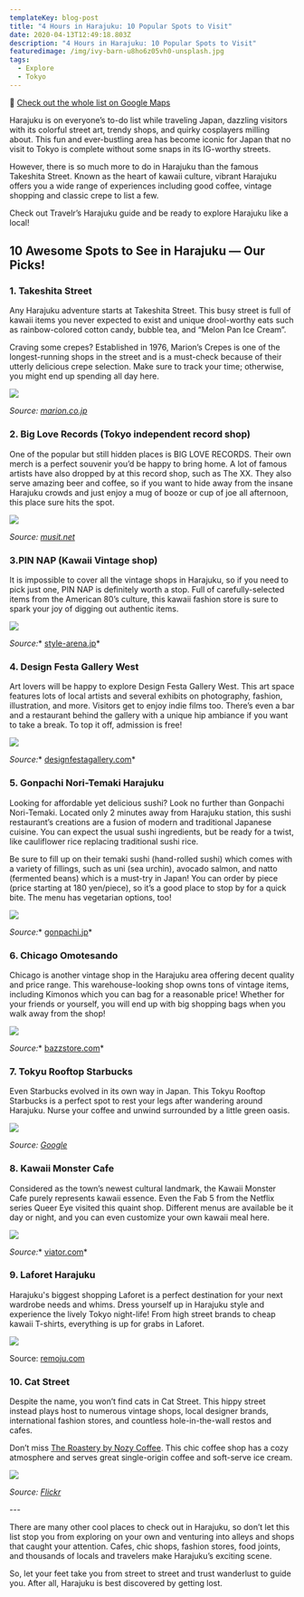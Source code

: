 ```yaml
---
templateKey: blog-post
title: "4 Hours in Harajuku: 10 Popular Spots to Visit"
date: 2020-04-13T12:49:18.803Z
description: "4 Hours in Harajuku: 10 Popular Spots to Visit"
featuredimage: /img/ivy-barn-u8ho6z05vh0-unsplash.jpg
tags:
  - Explore
  - Tokyo
---
```

📌 [Check out the whole list on Google Maps](https://goo.gl/maps/NBT7FwcxzbbMDu5z5)

Harajuku is on everyone’s to-do list while traveling Japan, dazzling visitors with its colorful street art, trendy shops, and quirky cosplayers milling about. This fun and ever-bustling area has become iconic for Japan that no visit to Tokyo is complete without some snaps in its IG-worthy streets.

However, there is so much more to do in Harajuku than the famous Takeshita Street. Known as the heart of kawaii culture, vibrant Harajuku offers you a wide range of experiences including good coffee, vintage shopping and classic crepe to list a few.

Check out Travelr’s Harajuku guide and be ready to explore Harajuku like a local!

## 10 Awesome Spots to See in Harajuku — Our Picks!

### 1. Takeshita Street

Any Harajuku adventure starts at Takeshita Street. This busy street is full of kawaii items you never expected to exist and unique drool-worthy eats such as rainbow-colored cotton candy, bubble tea, and “Melon Pan Ice Cream”.

Craving some crepes? Established in 1976, Marion’s Crepes is one of the longest-running shops in the street and is a must-check because of their utterly delicious crepe selection. Make sure to track your time; otherwise, you might end up spending all day here.

![](/img/mainvisual00.png)

*Source: [marion.co.jp](<http://www.marion.co.jp/>)*



### 2. Big Love Records (Tokyo independent record shop)

One of the popular but still hidden places is BIG LOVE RECORDS. Their own merch is a perfect souvenir you’d be happy to bring home. A lot of famous artists have also dropped by at this record shop, such as The XX. They also serve amazing beer and coffee, so if you want to hide away from the insane Harajuku crowds and just enjoy a mug of booze or cup of joe all afternoon, this place sure hits the spot.

![](/img/75847319-org_dsc00406-1024x683.jpg)

*Source:* [](https://musit.net/music/shop/1220/)*[musit.net](<https://musit.net/music/shop/1220/>)*



### 3.PIN NAP (Kawaii Vintage shop)

It is impossible to cover all the vintage shops in Harajuku, so if you need to pick just one, PIN NAP is definitely worth a stop. Full of carefully-selected items from the American 80’s culture, this kawaii fashion store is sure to spark your joy of digging out authentic items.

![](/img/wmnkh0brccp.jpg)

*Source:*[](https://www.style-arena.jp/ja/shops/1587)* [style-arena.jp](https://www.style-arena.jp/ja/shops/1587)*



### 4. Design Festa Gallery West

Art lovers will be happy to explore Design Festa Gallery West. This art space features lots of local artists and several exhibits on photography, fashion, illustration, and more. Visitors get to enjoy indie films too. There’s even a bar and a restaurant behind the gallery with a unique hip ambiance if you want to take a break. To top it off, admission is free!

![](/img/west.jpg)

*Source:*[](https://designfestagallery.com/about)* [designfestagallery.com](https://designfestagallery.com/about)*

### 5. Gonpachi Nori-Temaki Harajuku

Looking for affordable yet delicious sushi? Look no further than Gonpachi Nori-Temaki. Located only 2 minutes away from Harajuku station, this sushi restaurant’s creations are a fusion of modern and traditional Japanese cuisine. You can expect the usual sushi ingredients, but be ready for a twist, like cauliflower rice replacing traditional sushi rice.

Be sure to fill up on their temaki sushi (hand-rolled sushi) which comes with a variety of fillings, such as uni (sea urchin), avocado salmon, and natto (fermented beans) which is a must-try in Japan! You can order by piece (price starting at 180 yen/piece), so it’s a good place to stop by for a quick bite. The menu has vegetarian options, too!

![](/img/oma-maguro-sashimi-gonpachi.jpg)

*Source:*[](https://gonpachi.jp/nori-temaki/)* [gonpachi.jp](https://gonpachi.jp/nori-temaki/)*

### 6. Chicago Omotesando

Chicago is another vintage shop in the Harajuku area offering decent quality and price range. This warehouse-looking shop owns tons of vintage items, including Kimonos which you can bag for a reasonable price! Whether for your friends or yourself, you will end up with big shopping bags when you walk away from the shop!

![](/img/store.jpg)

*Source:*[](https://www.bazzstore.com/unfashion-map/post-751/)* [bazzstore.com](https://www.bazzstore.com/unfashion-map/post-751/)*

### 7. Tokyu Rooftop Starbucks

Even Starbucks evolved in its own way in Japan. This Tokyu Rooftop Starbucks is a perfect spot to rest your legs after wandering around Harajuku. Nurse your coffee and unwind surrounded by a little green oasis.

![](/img/starbucks.jpg)

*Source: [Google](https://www.google.com/search?q=%E6%9D%B1%E6%80%A5%E3%82%B9%E3%82%BF%E3%83%90%E3%80%80%E6%B8%8B%E8%B0%B7&sxsrf=ALeKk00sQJOpvONUwBHPgs8XxwiwvkK43Q:1585453472123&source=lnms&tbm=isch&sa=X&ved=2ahUKEwjX14244r7oAhUL7WEKHfeSCpsQ_AUoAnoECBUQBA&biw=1440&bih=772#imgrc=fPzi469Y_KTM4M)*

### 8. Kawaii Monster Cafe

Considered as the town’s newest cultural landmark, the Kawaii Monster Cafe purely represents kawaii essence. Even the Fab 5 from the Netflix series Queer Eye visited this quaint shop. Different menus are available be it day or night, and you can even customize your own kawaii meal here.

![](/img/ec.jpg)

*Source:*[](https://www.viator.com/ja-JP/tours/Tokyo/Robot-Show-and-KAWAII-MONSTER-CAFE-Ticket-Package-including-Dinner/d334-13441P159)* [viator.com](https://www.viator.com/ja-JP/tours/Tokyo/Robot-Show-and-KAWAII-MONSTER-CAFE-Ticket-Package-including-Dinner/d334-13441P159)*

### 9. Laforet Harajuku

Harajuku's biggest shopping Laforet is a perfect destination for your next wardrobe needs and whims. Dress yourself up in Harajuku style and experience the lively Tokyo night-life! From high street brands to cheap kawaii T-shirts, everything is up for grabs in Laforet.

![](/img/laforet.jpg)

Source:[](https://www.remoju.com/en-us/spots/detail/50185) [remoju.com](https://www.remoju.com/en-us/spots/detail/50185)

### 10. Cat Street

Despite the name, you won’t find cats in Cat Street. This hippy street instead plays host to numerous vintage shops, local designer brands, international fashion stores, and countless hole-in-the-wall restos and cafes.

Don’t miss [The Roastery by Nozy Coffee](https://goo.gl/maps/W2wK9fLuqZ1PSB7Z6). This chic coffee shop has a cozy atmosphere and serves great single-origin coffee and soft-serve ice cream.

![](/img/32290507172_ecec32801b_c.jpg)

*Source: [Flickr](https://flic.kr/p/RcphNh)*

\---

There are many other cool places to check out in Harajuku, so don’t let this list stop you from exploring on your own and venturing into alleys and shops that caught your attention. Cafes, chic shops, fashion stores, food joints, and thousands of locals and travelers make Harajuku’s exciting scene.

So, let your feet take you from street to street and trust wanderlust to guide you. After all, Harajuku is best discovered by getting lost.